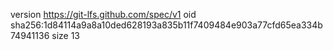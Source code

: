 version https://git-lfs.github.com/spec/v1
oid sha256:1d84114a9a8a10ded628193a835b11f7409484e903a77cfd65ea334b74941136
size 13
